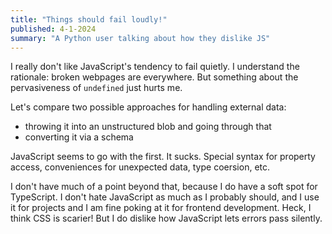 ```yaml
---
title: "Things should fail loudly!"
published: 4-1-2024
summary: "A Python user talking about how they dislike JS"
---
```


I really don't like JavaScript's tendency to fail quietly. I understand the rationale: broken webpages are everywhere. But something about the pervasiveness of `undefined` just hurts me.

Let's compare two possible approaches for handling external data:

-   throwing it into an unstructured blob and going through that
-   converting it via a schema

JavaScript seems to go with the first. It sucks. Special syntax for property access, conveniences for unexpected data, type coersion, etc.

I don't have much of a point beyond that, because I do have a soft spot for TypeScript. I don't hate JavaScript as much as I probably should, and I use it for projects and I am fine poking at it for frontend development. Heck, I think CSS is scarier! But I do dislike how JavaScript lets errors pass silently.

